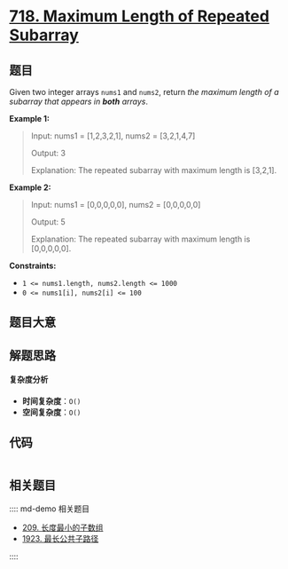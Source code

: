 # [718. Maximum Length of Repeated Subarray](https://leetcode.com/problems/maximum-length-of-repeated-subarray/)

## 题目

Given two integer arrays `nums1` and `nums2`, return _the maximum length of a
subarray that appears in **both** arrays_.

**Example 1:**

> Input: nums1 = [1,2,3,2,1], nums2 = [3,2,1,4,7]
>
> Output: 3
>
> Explanation: The repeated subarray with maximum length is [3,2,1].

**Example 2:**

> Input: nums1 = [0,0,0,0,0], nums2 = [0,0,0,0,0]
>
> Output: 5
>
> Explanation: The repeated subarray with maximum length is [0,0,0,0,0].

**Constraints:**

- `1 <= nums1.length, nums2.length <= 1000`
- `0 <= nums1[i], nums2[i] <= 100`

## 题目大意

## 解题思路

#### 复杂度分析

- **时间复杂度**：`O()`
- **空间复杂度**：`O()`

## 代码

```javascript

```

## 相关题目

:::: md-demo 相关题目

- [209. 长度最小的子数组](https://leetcode.com/problems/minimum-size-subarray-sum)
- [1923. 最长公共子路径](https://leetcode.com/problems/longest-common-subpath)

::::
